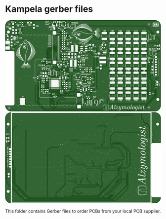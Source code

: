 # Kampela gerber files

![Kampela gerber top](top.png)
![Kampela gerber bottom](bottom.png)

This folder contains Gerber files to order PCBs from your local PCB supplier.
